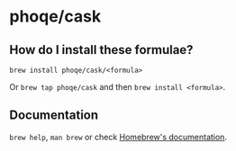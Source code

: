 # phoqe/cask

## How do I install these formulae?

`brew install phoqe/cask/<formula>`

Or `brew tap phoqe/cask` and then `brew install <formula>`.

## Documentation

`brew help`, `man brew` or check [Homebrew's documentation](https://docs.brew.sh).
